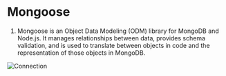 # Mongoose

1.  Mongoose is an Object Data Modeling (ODM) library for MongoDB and Node.js. It manages relationships between data, provides schema validation, and is used to translate between objects in code and the representation of those objects in MongoDB.


![Connection](https://cdn-media-1.freecodecamp.org/images/0*b5piDNW1dqlkJWKe.)
